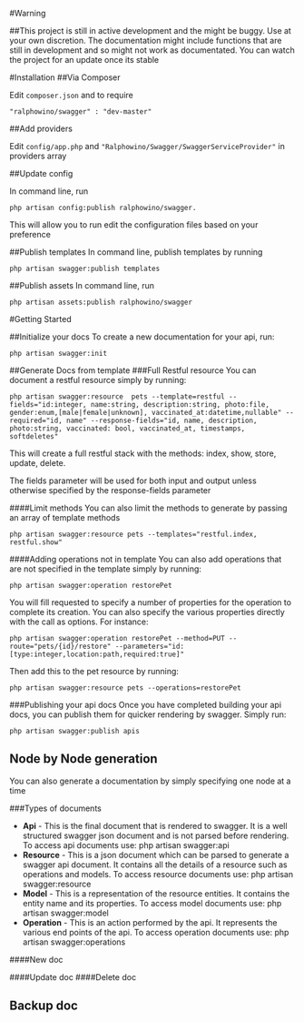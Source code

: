 #Warning

##This project is still in active development and the might be buggy. Use at your own discretion. The documentation might include functions that are still in development and so might not work as documentated. You can watch the project for an update once its stable

#Installation
##Via Composer

Edit `composer.json` and to require

    "ralphowino/swagger" : "dev-master"

##Add providers 

Edit `config/app.php` and  `"Ralphowino/Swagger/SwaggerServiceProvider"` in providers array

##Update config

In command line, run 

    php artisan config:publish ralphowino/swagger. 
    
This will allow you to run edit the configuration files based on your preference

##Publish templates
In command line, publish templates by running
    
    php artisan swagger:publish templates

##Publish assets
In command line, run 

    php artisan assets:publish ralphowino/swagger

#Getting Started

##Initialize your docs
To create a new documentation for your api, run:
    
    php artisan swagger:init

##Generate Docs from template
###Full Restful resource
You can document a restful resource simply by running:
    
    php artisan swagger:resource  pets --template=restful --fields="id:integer, name:string, description:string, photo:file, gender:enum,[male|female|unknown], vaccinated_at:datetime,nullable" --required="id, name" --response-fields="id, name, description, photo:string, vaccinated: bool, vaccinated_at, timestamps, softdeletes"

This will create a full restful stack with the methods: index, show, store, update, delete.

The fields parameter will be used for both input and output unless otherwise specified by the response-fields parameter


####Limit methods
You can also limit the methods to generate by passing an array of template methods
    
    php artisan swagger:resource pets --templates="restful.index, restful.show"

####Adding operations not in template
You can also add operations that are not specified in the template simply by running:

    
    php artisan swagger:operation restorePet

You will fill requested to specify a number of properties for the operation to complete its creation. You can also specify the various properties directly with the call as options. For instance:

    
    php artisan swagger:operation restorePet --method=PUT --route="pets/{id}/restore" --parameters="id:[type:integer,location:path,required:true]"

Then add this to the pet resource by running:

    
    php artisan swagger:resource pets --operations=restorePet

###Publishing your api docs
Once you have completed building your api docs, you can publish them for quicker rendering by swagger. Simply run:

    
    php artisan swagger:publish apis

## Node by Node generation
You can also generate a documentation by simply specifying one node at a time

###Types of documents
- **Api** - This is the final document that is rendered to swagger. It is a well structured swagger json document and is not parsed before rendering. To access api documents use:
       php artisan swagger:api
- **Resource** - This is a json document which can be parsed to generate a swagger api document. It contains all the details of a resource such as operations and models. To access resource documents use:
        php artisan swagger:resource
- **Model** - This is a representation of the resource entities. It contains the entity name and its properties. To access model documents use:
        php artisan swagger:model
- **Operation** - This is an action performed by the api. It represents the various end points of the api. To access operation documents use:
        php artisan swagger:operations

####New doc

####Update doc
####Delete doc
	
## Backup doc

